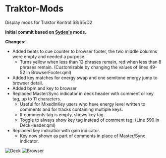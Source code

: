 # Traktor-Mods
Display mods for Traktor Kontrol S8/S5/D2

**Initial commit based on [Sydes's](https://www.native-instruments.com/forum/members/sydes.331475/) mods.**

**Changes:**

  - Added beats to cue counter to browser footer, the two middle columns were empty and needed a purpose.
    - Turns yellow when less than 12 phrases remain, red when less than 8 phrases remain. (Customizable by changing the values of lines 49-52 in BrowserFooter.qml)
  - Added key matches for energy swap and one semitone energy jump to browser detail.
  - Added bpm and key to browser
  - Replaced Master/Sync indicator in deck header with comment or key tag, up to 11 characters.
    - Useful for MixedInKey users who have energy level written to comments and for tracks containing multiple keys.
    - If comments tag is empty, shows key tag.
    - Toggle to always show key tag instead of comment tag. (Line 590 in DeckHeader.qml)
  - Replaced key indicatior with gain indicator.
    - Key now shown as part of comments in place of Master/Sync indicator.

![Deck](http://i.imgur.com/zv18mLM.png)
![Browser](http://i.imgur.com/YGLwJjZ.png)
